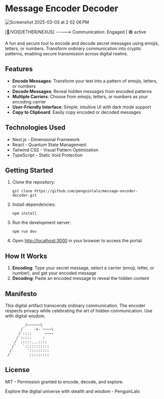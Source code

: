 # Message Encoder Decoder

![Screenshot 2025-03-03 at 2 02 06 PM](https://github.com/user-attachments/assets/d1268cc9-74c3-4927-b495-70b73dc5a4b1)

                                           
[🌌/VOID/ETHER/NEXUS] -----> Communication: Engaged | 🟢 active

A fun and secure tool to encode and decode secret messages using emojis, letters, or numbers. Transform ordinary communication into cryptic patterns, enabling secure transmission across digital realms.

## Features

- **Encode Messages**: Transform your text into a pattern of emojis, letters, or numbers
- **Decode Messages**: Reveal hidden messages from encoded patterns
- **Multiple Carriers**: Choose from emojis, letters, or numbers as your encoding carrier
- **User-Friendly Interface**: Simple, intuitive UI with dark mode support
- **Copy to Clipboard**: Easily copy encoded or decoded messages

## Technologies Used

- Next.js - Dimensional Framework
- React - Quantum State Management
- Tailwind CSS - Visual Pattern Optimization
- TypeScript - Static Void Protection

## Getting Started

1. Clone the repository:
   ```
   git clone https://github.com/penguinlalo/message-encoder-decoder.git
   ```

2. Install dependencies:
   ```
   npm install
   ```

3. Run the development server:
   ```
   npm run dev
   ```

4. Open [http://localhost:3000](http://localhost:3000) in your browser to access the portal.

## How It Works

1. **Encoding**: Type your secret message, select a carrier (emoji, letter, or number), and get your encoded message
2. **Decoding**: Paste an encoded message to reveal the hidden content

## Manifesto

This digital artifact transcends ordinary communication. The encoder respects privacy while celebrating the art of hidden communication. Use with digital wisdom.

```
         /~~~~~~\
       /`    -s- ~~~~\
      /`::::      ~~~~
     /`:::::     :
    /` :::::...::::
   /`   `:::::::::::
  /`      `:::::::::
 /`        :::::::::
```

## License

MIT - Permission granted to encode, decode, and explore.

Explore the digital universe with stealth and wisdom - PenguinLalo
